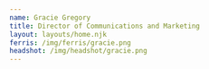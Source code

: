 ```yaml
---
name: Gracie Gregory
title: Director of Communications and Marketing
layout: layouts/home.njk
ferris: /img/ferris/gracie.png
headshot: /img/headshot/gracie.png
---
```

